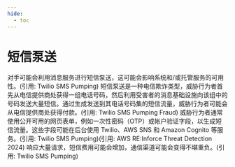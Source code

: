 ```yaml
---
hide:
  - toc
---
```


# 短信泵送

对手可能会利用消息服务进行短信泵送，这可能会影响系统和/或托管服务的可用性。(引用: Twilio SMS Pumping) 短信泵送是一种电信欺诈类型，威胁行为者首先从电信提供商处获得一组电话号码，然后利用受害者的消息基础设施向该组中的号码发送大量短信。通过生成发送到其电话号码集的短信流量，威胁行为者可能会从电信提供商处获得付款。(引用: Twilio SMS Pumping Fraud)  威胁行为者通常使用公开可用的网页表单，例如一次性密码（OTP）或帐户验证字段，以生成短信流量。这些字段可能在后台使用 Twilio、AWS SNS 和 Amazon Cognito 等服务。(引用: Twilio SMS Pumping)(引用: AWS RE:Inforce Threat Detection 2024) 响应大量请求，短信费用可能会增加，通信渠道可能会变得不堪重负。(引用: Twilio SMS Pumping)
